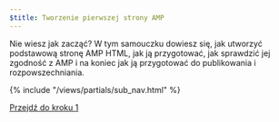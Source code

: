 ```yaml
---
$title: Tworzenie pierwszej strony AMP
---
```


Nie wiesz jak zacząć? W tym samouczku dowiesz się, jak utworzyć podstawową stronę AMP HTML, jak ją przygotować, jak sprawdzić jej zgodność z AMP i na koniec jak ją przygotować do publikowania i rozpowszechniania.

{% include "/views/partials/sub_nav.html" %}

<a class="button go-button" href="/pl/docs/tutorials/create/basic_markup.html">Przejdź do kroku 1</a>